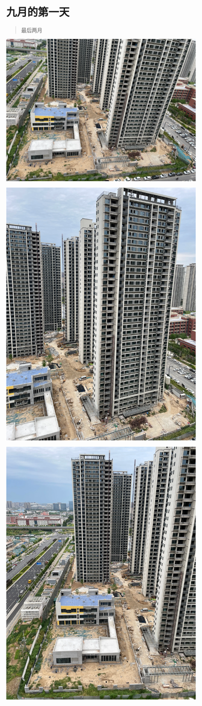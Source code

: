 # 九月的第一天


> 最后两月

![微信图片_20240902095944](https://github.com/squid-Xu/picx-images-hosting/raw/master/20240902/微信图片_20240902095944.6png9fckd7.webp)

![微信图片_20240902095939](https://github.com/squid-Xu/picx-images-hosting/raw/master/20240902/微信图片_20240902095939.3uus3mxdk3.webp)

![微信图片_20240902095923](https://github.com/squid-Xu/picx-images-hosting/raw/master/20240902/微信图片_20240902095923.2obgv18gxv.webp)
